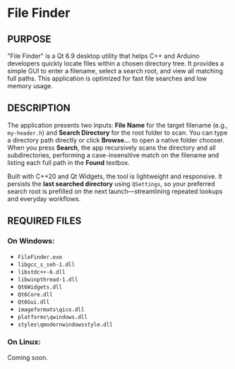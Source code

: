 # File Finder

## PURPOSE
"File Finder" is a Qt 6.9 desktop utility that helps C++ and Arduino developers quickly locate files within a chosen directory tree. It provides a simple GUI to enter a filename, select a search root, and view all matching full paths.  This application is optimized for fast file searches and low memory usage.

## DESCRIPTION
The application presents two inputs: **File Name** for the target filename (e.g., `my-header.h`) and **Search Directory** for the root folder to scan. You can type a directory path directly or click **Browse…** to open a native folder chooser. When you press **Search**, the app recursively scans the directory and all subdirectories, performing a case-insensitive match on the filename and listing each full path in the **Found** textbox.

Built with C++20 and Qt Widgets, the tool is lightweight and responsive. It persists the **last searched directory** using `QSettings`, so your preferred search root is prefilled on the next launch—streamlining repeated lookups and everyday workflows.

## REQUIRED FILES
### On Windows:
* `FileFinder.exe`
* `libgcc_s_seh-1.dll`
* `libstdc++-6.dll`
* `libwinpthread-1.dll`
* `Qt6Widgets.dll`
* `Qt6Core.dll`
* `Qt6Gui.dll`
* `imageformats\qico.dll`
* `platforms\qwindows.dll`
* `styles\qmodernwindowsstyle.dll`

### On Linux:
Coming soon.

